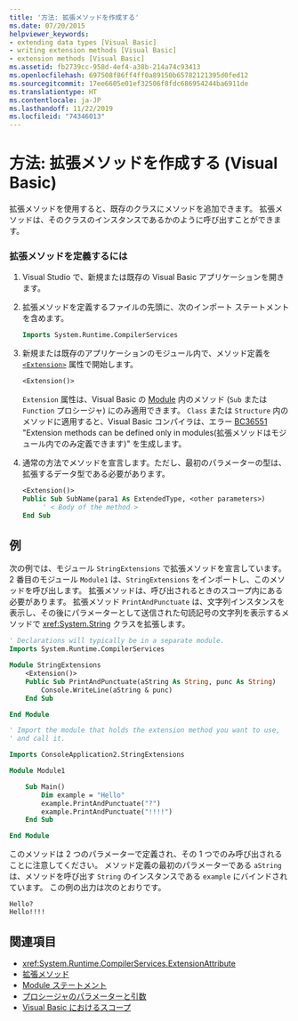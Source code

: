 ```yaml
---
title: '方法: 拡張メソッドを作成する'
ms.date: 07/20/2015
helpviewer_keywords:
- extending data types [Visual Basic]
- writing extension methods [Visual Basic]
- extension methods [Visual Basic]
ms.assetid: fb2739cc-958d-4ef4-a38b-214a74c93413
ms.openlocfilehash: 697508f86ff4ff0a89150b65782121395d0fed12
ms.sourcegitcommit: 17ee6605e01ef32506f8fdc686954244ba6911de
ms.translationtype: HT
ms.contentlocale: ja-JP
ms.lasthandoff: 11/22/2019
ms.locfileid: "74346013"
---
```

# <a name="how-to-write-an-extension-method-visual-basic"></a>方法: 拡張メソッドを作成する (Visual Basic)

拡張メソッドを使用すると、既存のクラスにメソッドを追加できます。 拡張メソッドは、そのクラスのインスタンスであるかのように呼び出すことができます。

### <a name="to-define-an-extension-method"></a>拡張メソッドを定義するには

1. Visual Studio で、新規または既存の Visual Basic アプリケーションを開きます。

2. 拡張メソッドを定義するファイルの先頭に、次のインポート ステートメントを含めます。

    ```vb
    Imports System.Runtime.CompilerServices
    ```

3. 新規または既存のアプリケーションのモジュール内で、メソッド定義を [`<Extension>`](xref:System.Runtime.CompilerServices.ExtensionAttribute) 属性で開始します。

    ```vb
    <Extension()>
    ```

    `Extension` 属性は、Visual Basic の [Module](../../../language-reference/statements/module-statement.md) 内のメソッド (`Sub` または `Function` プロシージャ) にのみ適用できます。 `Class` または `Structure` 内のメソッドに適用すると、Visual Basic コンパイラは、エラー [BC36551](../../../misc/bc36551.md) "Extension methods can be defined only in modules\(拡張メソッドはモジュール内でのみ定義できます\)" を生成します。

4. 通常の方法でメソッドを宣言します。ただし、最初のパラメーターの型は、拡張するデータ型である必要があります。

    ```vb
    <Extension()>
    Public Sub SubName(para1 As ExtendedType, <other parameters>)
         ' < Body of the method >
    End Sub
    ```

## <a name="example"></a>例

次の例では、モジュール `StringExtensions` で拡張メソッドを宣言しています。 2 番目のモジュール `Module1` は、`StringExtensions` をインポートし、このメソッドを呼び出します。 拡張メソッドは、呼び出されるときのスコープ内にある必要があります。 拡張メソッド `PrintAndPunctuate` は、文字列インスタンスを表示し、その後にパラメーターとして送信された句読記号の文字列を表示するメソッドで <xref:System.String> クラスを拡張します。

```vb
' Declarations will typically be in a separate module.
Imports System.Runtime.CompilerServices

Module StringExtensions
    <Extension()>
    Public Sub PrintAndPunctuate(aString As String, punc As String)
        Console.WriteLine(aString & punc)
    End Sub

End Module
```

```vb
' Import the module that holds the extension method you want to use,
' and call it.

Imports ConsoleApplication2.StringExtensions

Module Module1

    Sub Main()
        Dim example = "Hello"
        example.PrintAndPunctuate("?")
        example.PrintAndPunctuate("!!!!")
    End Sub

End Module
```

このメソッドは 2 つのパラメーターで定義され、その 1 つでのみ呼び出されることに注意してください。 メソッド定義の最初のパラメーターである `aString` は、メソッドを呼び出す `String` のインスタンスである `example` にバインドされています。 この例の出力は次のとおりです。

```console
Hello?
Hello!!!!
```

## <a name="see-also"></a>関連項目

- <xref:System.Runtime.CompilerServices.ExtensionAttribute>
- [拡張メソッド](extension-methods.md)
- [Module ステートメント](../../../language-reference/statements/module-statement.md)
- [プロシージャのパラメーターと引数](procedure-parameters-and-arguments.md)
- [Visual Basic におけるスコープ](../declared-elements/scope.md)
